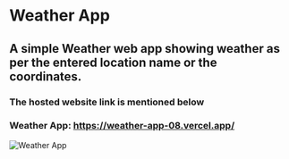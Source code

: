# Weather App

## A simple Weather web app showing weather as per the entered location name or the coordinates.

### The hosted website link is mentioned below
### Weather App: https://weather-app-08.vercel.app/

![Weather App](https://github.com/viraj812/react-weather-app/blob/master/weather_app.png)
